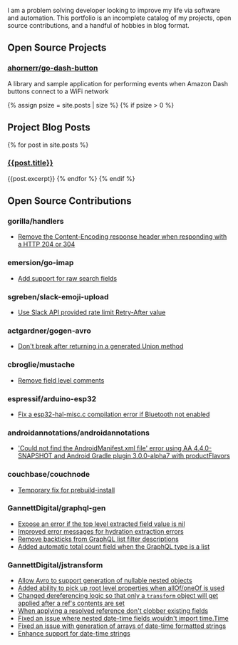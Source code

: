 I am a problem solving developer looking to improve my life via software and automation. This portfolio is an incomplete catalog of my projects, open source contributions, and a handful of hobbies in blog format. 

## Open Source Projects
    
### [ahornerr/go-dash-button](https://github.com/ahornerr/go-dash-button)
A library and sample application for performing events when Amazon Dash buttons connect to a WiFi network

{% assign psize = site.posts | size %}
{% if psize > 0 %}
## Project Blog Posts

{% for post in site.posts %}
### [{{post.title}}]({{post.url}})
{{post.excerpt}}
{% endfor %}
{% endif %}

## Open Source Contributions

### gorilla/handlers
 * [Remove the Content-Encoding response header when responding with a HTTP 204 or 304](https://github.com/gorilla/handlers/pull/176)

### emersion/go-imap
 * [Add support for raw search fields](https://github.com/emersion/go-imap/pull/334)

### sgreben/slack-emoji-upload
 * [Use Slack API provided rate limit Retry-After value](https://github.com/sgreben/slack-emoji-upload/pull/1)

### actgardner/gogen-avro
 * [Don't break after returning in a generated Union method](https://github.com/actgardner/gogen-avro/pull/98)

### cbroglie/mustache
 * [Remove field level comments](https://github.com/cbroglie/mustache/pull/32)

### espressif/arduino-esp32
 * [Fix a esp32-hal-misc.c compilation error if Bluetooth not enabled](https://github.com/espressif/arduino-esp32/pull/2172)

### androidannotations/androidannotations
 * ['Could not find the AndroidManifest.xml file' error using AA 4.4.0-SNAPSHOT and Android Gradle plugin 3.0.0-alpha7 with productFlavors](https://github.com/androidannotations/androidannotations/issues/2028)

### couchbase/couchnode
 * [Temporary fix for prebuild-install](https://github.com/couchbase/couchnode/pull/74)

### GannettDigital/graphql-gen
 * [Expose an error if the top level extracted field value is nil](https://github.com/GannettDigital/graphql-gen/pull/18)
 * [Improved error messages for hydration extraction errors](https://github.com/GannettDigital/graphql-gen/pull/19)
 * [Remove backticks from GraphQL list filter descriptions](https://github.com/GannettDigital/graphql-gen/pull/20)
 * [Added automatic total count field when the GraphQL type is a list](https://github.com/GannettDigital/graphql-gen/pull/21)

### GannettDigital/jstransform
 * [Allow Avro to support generation of nullable nested objects](https://github.com/GannettDigital/jstransform/pull/84)
 * [Added ability to pick up root level properties when allOf/oneOf is used](https://github.com/GannettDigital/jstransform/pull/72)
 * [Changed dereferencing logic so that only a `transform` object will get applied after a ref's contents are set](https://github.com/GannettDigital/jstransform/pull/67)
 * [When applying a resolved reference don't clobber existing fields](https://github.com/GannettDigital/jstransform/pull/65)
 * [Fixed an issue where nested date-time fields wouldn't import time.Time](https://github.com/GannettDigital/jstransform/pull/30)
 * [Fixed an issue with generation of arrays of date-time formatted strings](https://github.com/GannettDigital/jstransform/pull/29)
 * [Enhance support for date-time strings](https://github.com/GannettDigital/jstransform/pull/20)
